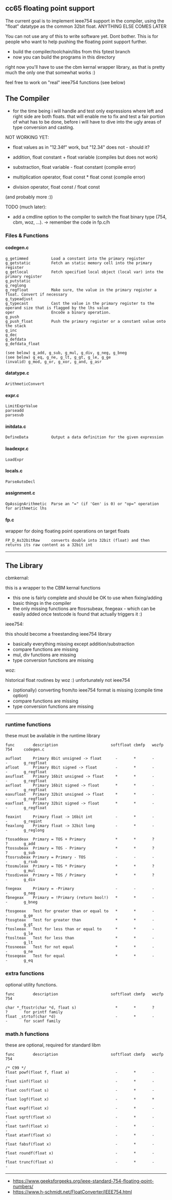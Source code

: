 
## cc65 floating point support

The current goal is to implement ieee754 support in the compiler, using the
"float" datatype as the common 32bit float. ANYTHING ELSE COMES LATER

You can not use any of this to write software yet. Dont bother. This is for
people who want to help pushing the floating point support further.

- build the compiler/toolchain/libs from this fptest branch
- now you can build the programs in this directory

right now you'll have to use the cbm kernal wrapper library, as that is pretty
much the only one that somewhat works :)

feel free to work on "real" ieee754 functions (see below)

## The Compiler

- for the time being i will handle and test only expressions where left and
  right side are both floats. that will enable me to fix and test a fair portion
  of what has to be done, before i will have to dive into the ugly areas of type
  conversion and casting.

NOT WORKING YET:

- float values as in "12.34f" work, but "12.34" does not - should it?

- addition, float constant + float variable (compiles but does not work)
- substraction, float variable - float constant (compile error)
- multiplication operator, float const * float const (compile error)
- division operator, float const / float const

(and probably more :))

TODO (much later):

- add a cmdline option to the compiler to switch the float binary type (754, cbm,
  woz, ...). -> remember the code in fp.c/h

### Files & Functions

#### codegen.c
```
g_getimmed          Load a constant into the primary register
g_getstatic         Fetch an static memory cell into the primary register
g_getlocal          Fetch specified local object (local var) into the primary register
g_putstatic
g_reglong
g_regfloat          Make sure, the value in the primary register a float. Convert if necessary
g_typeadjust
g_typecast          Cast the value in the primary register to the operand size that is flagged by the lhs value
oper                Encode a binary operation.
g_push
g_push_float        Push the primary register or a constant value onto the stack
g_inc
g_dec
g_defdata
g_defdata_float

(see below) g_add, g_sub, g_mul, g_div, g_neg, g_bneg
(see below) g_eq, g_ne, g_lt, g_gt, g_le, g_ge
(invalid) g_mod, g_or, g_xor, g_and, g_asr
```
#### datatype.c

```
ArithmeticConvert
```

#### expr.c

```
LimitExprValue
parseadd
parsesub
```

#### initdata.c

```
DefineData          Output a data definition for the given expression
```

#### loadexpr.c

```
LoadExpr
```

#### locals.c

```
ParseAutoDecl
```

#### assignment.c

```
OpAssignArithmetic  Parse an "=" (if 'Gen' is 0) or "op=" operation for arithmetic lhs
```

#### fp.c

wrapper for doing floating point operations on target floats

```
FP_D_As32bitRaw     converts double into 32bit (float) and then returns its raw content as a 32bit int
```

--------------------------------------------------------------------------------

## The Library

cbmkernal:

this is a wrapper to the CBM kernal functions

- this one is fairly complete and should be OK to use when fixing/adding basic
  things in the compiler
- the only missing functions are ftosrsubeax, fnegeax - which can be easily
  added once testcode is found that actually triggers it :)

ieee754:

this should become a freestanding ieee754 library

- basically everything missing except addition/substraction
- compare functions are missing
- mul, div functions are missing
- type conversion functions are missing

woz:

historical float routines by woz :) unfortunately not ieee754

- (optionally) converting from/to ieee754 format is missing (compile time option)
- compare functions are missing
- type conversion functions are missing

--------------------------------------------------------------------------------

### runtime functions

these must be available in the runtime library
```
func        description                       softfloat cbmfp   wozfp   754     codegen.c

aufloat     Primary 8bit unsigned -> float      -       *       -       -       g_regfloat
afloat      Primary 8bit signed -> float        -       *       -       -       g_regfloat
axufloat    Primary 16bit unsigned -> float     *       *       -       -       g_regfloat
axfloat     Primary 16bit signed -> float       *       *       -       -       g_regfloat
eaxufloat   Primary 32bit unsigned -> float     *       *       -       -       g_regfloat
eaxfloat    Primary 32bit signed -> float       *       *       -       -       g_regfloat

feaxint     Primary float -> 16bit int          -       *       -       -       g_regint
feaxlong    Primary float -> 32bit long         -       *       -       -       g_reglong

ftosaddeax  Primary = TOS + Primary             *       *       ?       ?       g_add
ftossubeax  Primary = TOS - Primary             *       *       ?       ?       g_sub
ftosrsubeax Primary = Primary - TOS             -       -       -       -       g_rsub
ftosmuleax  Primary = TOS * Primary             *       *       ?       -       g_mul
ftosdiveax  Primary = TOS / Primary             *       *       ?       -       g_div

fnegeax     Primary = -Primary                  -       -       -       -       g_neg
fbnegeax    Primary = !Primary (return bool!)   *       *       -       -       g_bneg

ftosgeeax   Test for greater than or equal to   *       *       -       -       g_ge
ftosgteax   Test for greater than               *       *       -       -       g_gt
ftosleeax   Test for less than or equal to      *       *       -       -       g_le
ftoslteax   Test for less than                  *       *       -       -       g_lt
ftosneeax   Test for not equal                  *       *       -       -       g_ne
ftoseqeax   Test for equal                      *       *       -       -       g_eq
```
### extra functions

optional utility functions.
```
func        description                       softfloat cbmfp   wozfp   754

char *_ftostr(char *d, float s)                 *       *       ?       ?       for printf family
float _strtof(char *d)                          -       *       -       -       for scanf family
```
### math.h functions

these are optional, required for standard libm
```
func        description                       softfloat cbmfp   wozfp   754

/* C99 */
float powf(float f, float a)                    -       *       -       -
float sinf(float s)                             -       *       -       -
float cosf(float s)                             -       *       -       -
float logf(float x)                             -       *       *       -
float expf(float x)                             -       *       -       -
float sqrtf(float x)                            -       *       -       -
float tanf(float x)                             -       *       -       -
float atanf(float x)                            -       *       -       -
float fabsf(float x)                            -       *       -       -
float roundf(float x)                           -       *       -       -
float truncf(float x)                           -       *       -       -
```
--------------------------------------------------------------------------------

- https://www.geeksforgeeks.org/ieee-standard-754-floating-point-numbers/
- https://www.h-schmidt.net/FloatConverter/IEEE754.html
